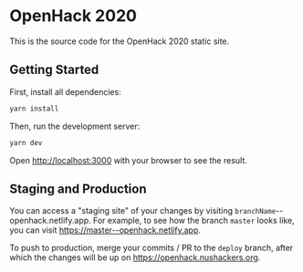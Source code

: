 # OpenHack 2020

This is the source code for the OpenHack 2020 static site.

## Getting Started

First, install all dependencies:

```bash
yarn install
```

Then, run the development server:

```bash
yarn dev
```

Open [http://localhost:3000](http://localhost:3000) with your browser to see the result.

## Staging and Production

You can access a "staging site" of your changes by visiting
`branchName`--openhack.netlify.app. For example, to see how the branch `master`
looks like, you can visit https://master--openhack.netlify.app.

To push to production, merge your commits / PR to the `deploy` branch, after
which the changes will be up on https://openhack.nushackers.org.
